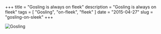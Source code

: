 +++
title = "Gosling is always on fleek"
description = "Gosling is always on fleek"
tags = [ "Gosling", "on-fleek", "fleek" ]
date = "2015-04-27"
slug = "gosling-on-sleek"
+++

![Gosling](http://i.imgur.com/2e0LuC8.png)

